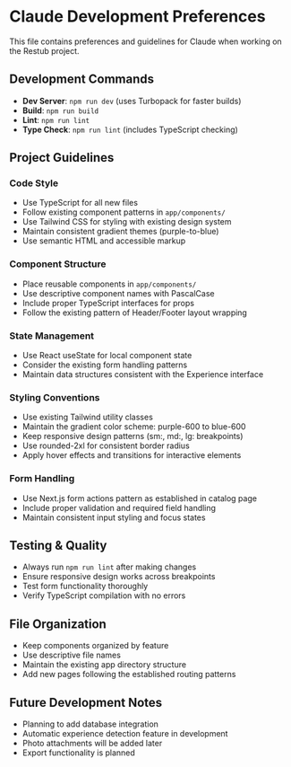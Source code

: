 # Claude Development Preferences

This file contains preferences and guidelines for Claude when working on the Restub project.

## Development Commands

- **Dev Server**: `npm run dev` (uses Turbopack for faster builds)
- **Build**: `npm run build`
- **Lint**: `npm run lint`
- **Type Check**: `npm run lint` (includes TypeScript checking)

## Project Guidelines

### Code Style
- Use TypeScript for all new files
- Follow existing component patterns in `app/components/`
- Use Tailwind CSS for styling with existing design system
- Maintain consistent gradient themes (purple-to-blue)
- Use semantic HTML and accessible markup

### Component Structure
- Place reusable components in `app/components/`
- Use descriptive component names with PascalCase
- Include proper TypeScript interfaces for props
- Follow the existing pattern of Header/Footer layout wrapping

### State Management
- Use React useState for local component state
- Consider the existing form handling patterns
- Maintain data structures consistent with the Experience interface

### Styling Conventions
- Use existing Tailwind utility classes
- Maintain the gradient color scheme: purple-600 to blue-600
- Keep responsive design patterns (sm:, md:, lg: breakpoints)
- Use rounded-2xl for consistent border radius
- Apply hover effects and transitions for interactive elements

### Form Handling
- Use Next.js form actions pattern as established in catalog page
- Include proper validation and required field handling
- Maintain consistent input styling and focus states

## Testing & Quality
- Always run `npm run lint` after making changes
- Ensure responsive design works across breakpoints
- Test form functionality thoroughly
- Verify TypeScript compilation with no errors

## File Organization
- Keep components organized by feature
- Use descriptive file names
- Maintain the existing app directory structure
- Add new pages following the established routing patterns

## Future Development Notes
- Planning to add database integration
- Automatic experience detection feature in development
- Photo attachments will be added later
- Export functionality is planned